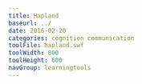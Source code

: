```yaml
---
title: Hapland
baseurl: ../
date: 2016-02-20
categories: cognition communication
toolFile: hapland.swf
toolWidth: 800
toolHeight: 600
navGroup: learningtools
---
```

